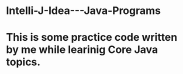 # Intelli-J-Idea---Java-Programs
# This is some practice code written by me while learinig Core Java topics.
